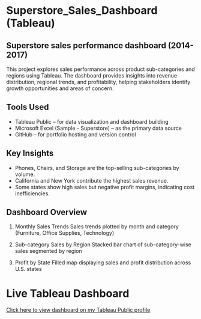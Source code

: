 # Superstore_Sales_Dashboard (Tableau)
## Superstore sales performance dashboard (2014-2017)
This project explores sales performance across product sub-categories and regions using Tableau. The dashboard provides insights into revenue distribution, regional trends, and profitability, helping stakeholders identify growth opportunities and areas of concern.

## Tools Used
- Tableau Public – for data visualization and dashboard building
- Microsoft Excel (Sample - Superstore) – as the primary data source
- GitHub – for portfolio hosting and version control

## Key Insights
- Phones, Chairs, and Storage are the top-selling sub-categories by volume.
- California and New York contribute the highest sales revenue.
- Some states show high sales but negative profit margins, indicating cost inefficiencies.

## Dashboard Overview
1. Monthly Sales Trends
Sales trends plotted by month and category (Furniture, Office Supplies, Technology)

2. Sub-category Sales by Region
Stacked bar chart of sub-category-wise sales segmented by region

3. Profit by State
Filled map displaying sales and profit distribution across U.S. states

# Live Tableau Dashboard
[Click here to view dashboard on my Tableau Public profile](https://public.tableau.com/views/SuperstoreSalesDashboard_17527413903410/Dashboard1?:language=en-US&:sid=&:redirect=auth&:display_count=n&:origin=viz_share_link)

